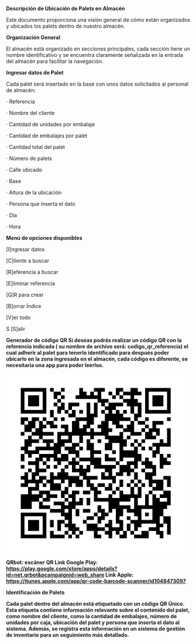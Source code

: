 <b>Descripción de Ubicación de Palets en Almacén</b><p>
Este documento proporciona una visión general de cómo están organizados y ubicados los palets dentro de nuestro almacén.

<b>Organización General</b><p>
El almacén está organizado en secciones principales, cada sección tiene un nombre identificativo y se encuentra claramente señalizada en la entrada del almacén para facilitar la navegación.

<b>Ingresar datos de Palet </b><p>
Cada palet será insertado en la base con unos datos solicitados al personal de almacén:<p>
· Referencia<p>
· Nombre del cliente<p>
· Cantidad de unidades por embalaje<p>
· Cantidad de embalajes por palet<p>
· Cantidad total del palet<p>
· Número de palets<p>
· Calle ubicado<p>
· Base<p>
· Altura de la ubicación<p>
· Persona que inserta el dato<p>
· Día<p>
· Hora<p> 
<p>

<b>Menú de opciones disponibles</b><p>
[I]ngresar datos<p>
[C]liente a buscar<p>
[R]eferencia a buscar<p>
[E]liminar referencia<p>
[Q]R para crear<p>
[B]orrar Índice<p>
[V]er todo<p>S
[S]alir<p>
<p>

<b>Generador de código QR<b>
Si deseas podrás realizar un código QR con la referencia indicada ( su nombre de archivo será: codigo_qr_referencia) el cual adherir al palet para tenerlo identificado para después poder ubicarlo en la zona ingresada en el almacén, cada código es diferente, se necesitaría una app para poder leerlos.

![QR CODE EJEMPLO](./Datos/QR/codigo_qr_F0001.png)


QRbot: escáner QR
Link Google Play: https://play.google.com/store/apps/details?id=net.qrbot&pcampaignid=web_share
Link Apple: https://itunes.apple.com/app/qr-code-barcode-scanner/id1048473097

<b>Identificación de Palets</b><p>
Cada palet dentro del almacén está etiquetado con un código QR Único. Esta etiqueta contiene información relevante sobre el contenido del palet, como nombre del cliente, como la cantidad de embalajes, número de unidades por caja, ubicación del palet y persona que inserta el dato al sistema. Además, se registra esta información en un sistema de gestión de inventario para un seguimiento más detallado.